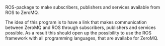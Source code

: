 ROS-package to make subscribers, publishers and services available from ROS to ZeroMQ.

The idea of this program is to have a link that makes communication between ZeroMQ and ROS through subscribers, publishers and services possible. As a result this should open up the possibility to use the ROS framework with all programming languages, that are availabe for ZeroMQ.
